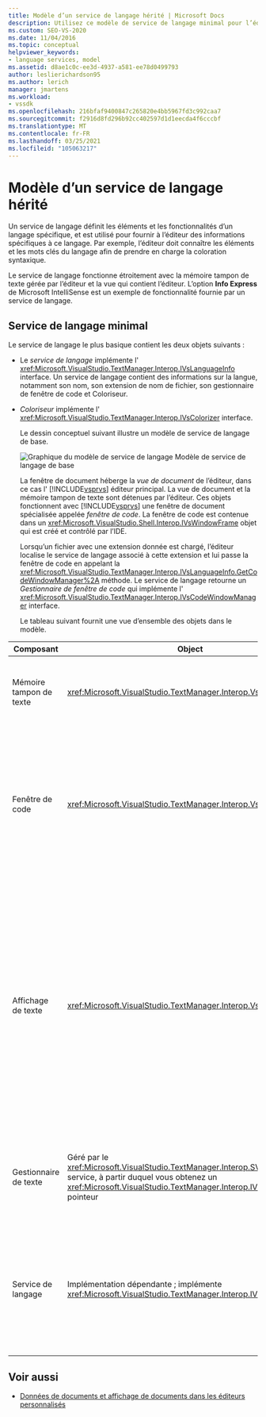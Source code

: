 ```yaml
---
title: Modèle d’un service de langage hérité | Microsoft Docs
description: Utilisez ce modèle de service de langage minimal pour l’éditeur de base de Visual Studio comme guide pour la création de votre propre service de langage.
ms.custom: SEO-VS-2020
ms.date: 11/04/2016
ms.topic: conceptual
helpviewer_keywords:
- language services, model
ms.assetid: d8ae1c0c-ee3d-4937-a581-ee78d0499793
author: leslierichardson95
ms.author: lerich
manager: jmartens
ms.workload:
- vssdk
ms.openlocfilehash: 216bfaf9400847c265820e4bb5967fd3c992caa7
ms.sourcegitcommit: f2916d8fd296b92cc402597d1d1eecda4f6cccbf
ms.translationtype: MT
ms.contentlocale: fr-FR
ms.lasthandoff: 03/25/2021
ms.locfileid: "105063217"
---
```

# <a name="model-of-a-legacy-language-service"></a>Modèle d’un service de langage hérité
Un service de langage définit les éléments et les fonctionnalités d’un langage spécifique, et est utilisé pour fournir à l’éditeur des informations spécifiques à ce langage. Par exemple, l’éditeur doit connaître les éléments et les mots clés du langage afin de prendre en charge la coloration syntaxique.

 Le service de langage fonctionne étroitement avec la mémoire tampon de texte gérée par l’éditeur et la vue qui contient l’éditeur. L’option **Info Express** de Microsoft IntelliSense est un exemple de fonctionnalité fournie par un service de langage.

## <a name="a-minimal-language-service"></a>Service de langage minimal
 Le service de langage le plus basique contient les deux objets suivants :

- Le *service de langage* implémente l' <xref:Microsoft.VisualStudio.TextManager.Interop.IVsLanguageInfo> interface. Un service de langage contient des informations sur la langue, notamment son nom, son extension de nom de fichier, son gestionnaire de fenêtre de code et Coloriseur.

- *Coloriseur* implémente l' <xref:Microsoft.VisualStudio.TextManager.Interop.IVsColorizer> interface.

  Le dessin conceptuel suivant illustre un modèle de service de langage de base.

  ![Graphique du modèle de service de langage](../../extensibility/media/vslanguageservicemodel.gif "vsLanguageServiceModel") Modèle de service de langage de base

  La fenêtre de document héberge la *vue de document* de l’éditeur, dans ce cas l' [!INCLUDE[vsprvs](../../code-quality/includes/vsprvs_md.md)] éditeur principal. La vue de document et la mémoire tampon de texte sont détenues par l’éditeur. Ces objets fonctionnent avec [!INCLUDE[vsprvs](../../code-quality/includes/vsprvs_md.md)] une fenêtre de document spécialisée appelée *fenêtre de code*. La fenêtre de code est contenue dans un <xref:Microsoft.VisualStudio.Shell.Interop.IVsWindowFrame> objet qui est créé et contrôlé par l’IDE.

  Lorsqu’un fichier avec une extension donnée est chargé, l’éditeur localise le service de langage associé à cette extension et lui passe la fenêtre de code en appelant la <xref:Microsoft.VisualStudio.TextManager.Interop.IVsLanguageInfo.GetCodeWindowManager%2A> méthode. Le service de langage retourne un *Gestionnaire de fenêtre de code* qui implémente l' <xref:Microsoft.VisualStudio.TextManager.Interop.IVsCodeWindowManager> interface.

  Le tableau suivant fournit une vue d’ensemble des objets dans le modèle.

| Composant | Object | Fonction |
|------------------| - | - |
| Mémoire tampon de texte | <xref:Microsoft.VisualStudio.TextManager.Interop.VsTextBuffer> | Flux de texte en lecture/écriture Unicode. Il est possible que du texte utilise d’autres encodages. |
| Fenêtre de code | <xref:Microsoft.VisualStudio.TextManager.Interop.VsCodeWindow> | Fenêtre de document qui contient un ou plusieurs affichages de texte. Lorsque [!INCLUDE[vsprvs](../../code-quality/includes/vsprvs_md.md)] est en mode d’interface multidocument (MDI, multiple-document interface), la fenêtre de code est un enfant MDI. |
| Affichage de texte | <xref:Microsoft.VisualStudio.TextManager.Interop.VsTextView> | Fenêtre qui permet à l’utilisateur de parcourir et d’afficher du texte à l’aide du clavier et de la souris. Un affichage de texte apparaît pour l’utilisateur en tant qu’éditeur. Vous pouvez utiliser des affichages de texte dans des fenêtres d’éditeur ordinaires, dans la fenêtre sortie et dans la fenêtre exécution. En outre, vous pouvez configurer un ou plusieurs affichages de texte dans une fenêtre de code. |
| Gestionnaire de texte | Géré par le <xref:Microsoft.VisualStudio.TextManager.Interop.SVsTextManager> service, à partir duquel vous obtenez un <xref:Microsoft.VisualStudio.TextManager.Interop.IVsTextManager> pointeur | Composant qui gère les informations communes partagées par tous les composants décrits précédemment. |
| Service de langage | Implémentation dépendante ; implémente <xref:Microsoft.VisualStudio.TextManager.Interop.IVsLanguageInfo> | Objet qui fournit à l’éditeur des informations spécifiques au langage, telles que la mise en surbrillance de la syntaxe, la saisie semi-automatique des instructions et la correspondance des accolades. |

## <a name="see-also"></a>Voir aussi
- [Données de documents et affichage de documents dans les éditeurs personnalisés](../../extensibility/document-data-and-document-view-in-custom-editors.md)
